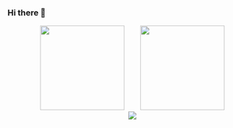 ### Hi there 👋

<!--
**chaosJS/chaosJS** is a ✨ _special_ ✨ repository because its `README.md` (this file) appears on your GitHub profile.

Here are some ideas to get you started:

- 🔭 I’m currently working on ...
- 🌱 I’m currently learning ...
- 👯 I’m looking to collaborate on ...
- 🤔 I’m looking for help with ...
- 💬 Ask me about ...
- 📫 How to reach me: ...
- 😄 Pronouns: ...
- ⚡ Fun fact: ...
-->
<div align="center">
<span>&emsp;&emsp;</span>
<img height="170px" src="https://github-readme-stats.vercel.app/api?username=chaosJS&include_all_commits=true&show_icons=true" /><span>&emsp;&emsp;</span>
<img height="170px" src="https://github-readme-stats.vercel.app/api/top-langs/?username=chaosJS&layout=compact&langs_count=8" />
<span>&emsp;&emsp;</span>
</div>


<div align="center">
    <img  src="https://github-readme-streak-stats.herokuapp.com/?user=chaosJS" />
</div>
